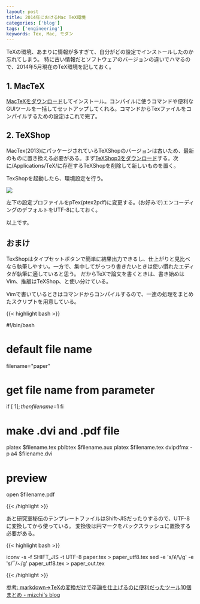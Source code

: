 ```yaml
---
layout: post
title: 2014年におけるMac TeX環境
categories: ['blog']
tags: ['engineering']
keywords: Tex, Mac, モダン
---
```


TeXの環境、あまりに情報が多すぎて、自分がどの設定でインストールしたのか忘れてしまう。
特に古い情報だとソフトウェアのバージョンの違いでハマるので、2014年5月現在のTeX環境を記しておく。

## 1. MacTeX

[MacTeXをダウンロード](http://tug.org/mactex/)してインストール。コンパイルに使うコマンドや便利なGUIツールを一括してセットアップしてくれる。コマンドからTexファイルをコンパイルするための設定はこれで完了。

## 2. TeXShop

MacTex(2013)にパッケージされているTeXShopのバージョンは古いため、最新のものに置き換える必要がある。まず[TeXShop3をダウンロード](http://pages.uoregon.edu/koch/texshop/)する。次に/Applications/TeX/に存在するTeXShopを削除して新しいものを置く。

TexShopを起動したら、環境設定を行う。

<img src="/img/blog_mac_tex.png" class="image-on-frame-medium">

左下の設定プロファイルをpTex(ptex2pdf)に変更する。(お好みで)エンコーディングのデフォルトをUTF-8にしておく。

以上です。

## おまけ

TexShopはタイプセットボタンで簡単に結果出力できるし、仕上がりと見比べなら執筆しやすい。一方で、集中してがっつり書きたいときは使い慣れたエディタが執筆に適していると思う。
だからTeXで論文を書くときは、書き始めはVim、推敲はTeXShop、と使い分けている。

Vimで書いているときはコマンドからコンパイルするので、一連の処理をまとめたスクリプトを用意している。

{{< highlight bash >}}

#!/bin/bash

# default file name
filename="paper"

# get file name from parameter
if [ $1 ]; then
    filename=$1
fi

# make .dvi and .pdf file
platex $filename.tex
pbibtex $filename.aux
platex $filename.tex
dvipdfmx -p a4 $filename.dvi

# preview
open $filename.pdf

{{< /highlight >}}

あと研究室秘伝のテンプレートファイルはShift-JISだったりするので、UTF-8に変換してから使っている。
変換後は円マークをバックスラッシュに置換する必要がある。

{{< highlight bash >}}

iconv -s -f SHIFT_JIS -t UTF-8 paper.tex > paper_utf8.tex
sed -e 's/¥/\\/g' -e 's/‾/~/g' paper_utf8.tex > paper_out.tex

{{< /highlight >}}

[参考: markdown->TeXの変換だけで卒論を仕上げるのに便利だったツール10個まとめ - mizchi's blog](http://mizchi.hatenablog.com/entry/2014/01/20/090957)
